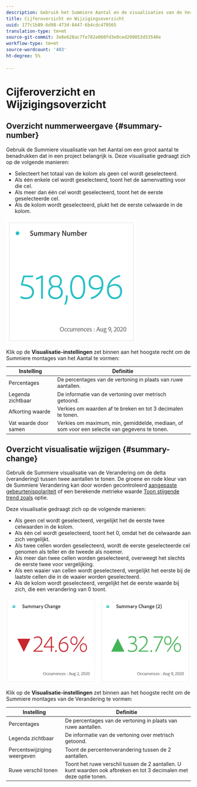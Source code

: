 ```yaml
---
description: Gebruik het Summiere Aantal en de visualisaties van de Verandering om belangrijke gegevenspunten in een project te tonen.
title: Cijferoverzicht en Wijzigingsoverzicht
uuid: 177c1b89-6d98-473d-8447-6b4cdc479565
translation-type: tm+mt
source-git-commit: 3e8e628ac7fe782e060fd3e0ced209853d53540e
workflow-type: tm+mt
source-wordcount: '403'
ht-degree: 5%

---
```



# Cijferoverzicht en Wijzigingsoverzicht

## Overzicht nummerweergave {#summary-number}

Gebruik de Summiere visualisatie van het Aantal om een groot aantal te benadrukken dat in een project belangrijk is. Deze visualisatie gedraagt zich op de volgende manieren:

* Selecteert het totaal van de kolom als geen cel wordt geselecteerd.
* Als één enkele cel wordt geselecteerd, toont het de samenvatting voor die cel.
* Als meer dan één cel wordt geselecteerd, toont het de eerste geselecteerde cel.
* Als de kolom wordt geselecteerd, plukt het de eerste celwaarde in de kolom.

![Overzicht](assets/summary-number.png)

Klik op de **Visualisatie-instellingen** zet binnen aan het hoogste recht om de Summiere montages van het Aantal te vormen:

| Instelling | Definitie |
|--- |--- |
| Percentages | De percentages van de vertoning in plaats van ruwe aantallen. |
| Legenda zichtbaar | De informatie van de vertoning over metrisch getoond. |
| Afkorting waarde | Verkies om waarden af te breken en tot 3 decimalen te tonen. |
| Vat waarde door samen | Verkies om maximum, min, gemiddelde, mediaan, of som voor een selectie van gegevens te tonen. |

## Overzicht visualisatie wijzigen {#summary-change}

Gebruik de Summiere visualisatie van de Verandering om de delta (verandering) tussen twee aantallen te tonen. De groene en rode kleur van de Summiere Verandering kan door worden gecontroleerd [aangepaste gebeurtenispolariteit](https://docs.adobe.com/content/help/en/analytics/admin/admin-tools/success-events/success-event.html) of een berekende metrieke waarde [Toon stijgende trend zoals](https://docs.adobe.com/content/help/en/analytics/components/calculated-metrics/calcmetric-workflow/cm-build-metrics.html) optie.

Deze visualisatie gedraagt zich op de volgende manieren:

* Als geen cel wordt geselecteerd, vergelijkt het de eerste twee celwaarden in de kolom.
* Als één cel wordt geselecteerd, toont het 0, omdat het de celwaarde aan zich vergelijkt.
* Als twee cellen worden geselecteerd, wordt de eerste geselecteerde cel genomen als teller en de tweede als noemer.
* Als meer dan twee cellen worden geselecteerd, overweegt het slechts de eerste twee voor vergelijking.
* Als een waaier van cellen wordt geselecteerd, vergelijkt het eerste bij de laatste cellen die in de waaier worden geselecteerd.
* Als de kolom wordt geselecteerd, vergelijkt het de eerste waarde bij zich, die een verandering van 0 toont.

![Summiere verandering](assets/summary-change.png)

Klik op de **Visualisatie-instellingen** zet binnen aan het hoogste recht om de Summiere montages van de Verandering te vormen:

| Instelling | Definitie |
|--- |--- |
| Percentages | De percentages van de vertoning in plaats van ruwe aantallen. |
| Legenda zichtbaar | De informatie van de vertoning over metrisch getoond. |
| Percentswijziging weergeven | Toont de percentenverandering tussen de 2 aantallen. |
| Ruwe verschil tonen | Toont het ruwe verschil tussen de 2 aantallen. U kunt waarden ook afbreken en tot 3 decimalen met deze optie tonen. |
